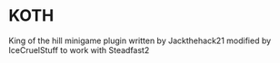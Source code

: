 # KOTH
King of the hill minigame plugin written by Jackthehack21 modified by IceCruelStuff to work with Steadfast2
